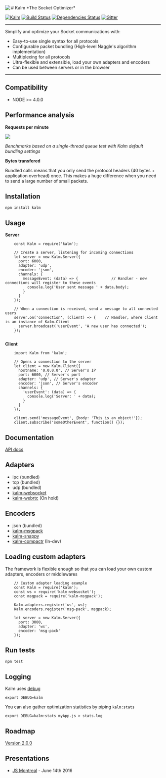 <img align="left" src="http://i231.photobucket.com/albums/ee109/FeD135/kalm_logo_bolded.png">
# Kalm
*The Socket Optimizer*

[![Kalm](https://img.shields.io/npm/v/kalm.svg)](https://www.npmjs.com/package/kalm)
[![Build Status](https://travis-ci.org/fed135/Kalm.svg?branch=master)](https://travis-ci.org/fed135/Kalm)
[![Dependencies Status](https://david-dm.org/fed135/Kalm.svg)](https://www.npmjs.com/package/kalm)
[![Gitter](https://img.shields.io/gitter/room/fed135/kalm.svg)](https://gitter.im/fed135/Kalm)

---

Simplify and optimize your Socket communications with:

- Easy-to-use single syntax for all protocols
- Configurable packet bundling (High-level Naggle's algorithm implementation)
- Multiplexing for all protocols
- Ultra-flexible and extensible, load your own adapters and encoders
- Can be used between servers or in the browser

---

## Compatibility

 * NODE >= 4.0.0


## Performance analysis

**Requests per minute**

<img src="http://i231.photobucket.com/albums/ee109/FeD135/perf_v140.png">

*Benchmarks based on a single-thread queue test with Kalm default bundling settings*

**Bytes transfered**

Bundled calls means that you only send the protocol headers (40 bytes + application overhead) once.
This makes a huge difference when you need to send a large number of small packets.

## Installation

    npm install kalm


## Usage

**Server**

```node
    const Kalm = require('kalm');

    // Create a server, listening for incoming connections
    let server = new Kalm.Server({
      port: 6000,
      adapter: 'udp',
      encoder: 'json',
      channels: {
        messageEvent: (data) => {               // Handler - new connections will register to these events
          console.log('User sent message ' + data.body);
        }
      }
    });

    // When a connection is received, send a message to all connected users
    server.on('connection', (client) => {    // Handler, where client is an instance of Kalm.Client
      server.broadcast('userEvent', 'A new user has connected');  
    });
    
```

**Client**

```node
    import Kalm from 'kalm';

    // Opens a connection to the server
    let client = new Kalm.Client({
      hostname: '0.0.0.0', // Server's IP
      port: 6000, // Server's port
      adapter: 'udp', // Server's adapter
      encoder: 'json', // Server's encoder
      channels: {
        'userEvent': (data) => {
          console.log('Server: ' + data);
        }
      }
    });

    client.send('messageEvent', {body: 'This is an object!'}); 
    client.subscribe('someOtherEvent', function() {});

```
## Documentation

[API docs](https://fed135.github.io/kalm.github.io)


## Adapters

- ipc (bundled)
- tcp (bundled)
- udp (bundled)
- [kalm-websocket](https://github.com/fed135/kalm-websocket)
- [kalm-webrtc](#) (On hold) 


## Encoders

- json (bundled)
- [kalm-msgpack](https://github.com/fed135/kalm-msgpack)
- [kalm-snappy](https://github.com/fed135/kalm-snappy)
- [kalm-compactr](#) (In-dev)


## Loading custom adapters

The framework is flexible enough so that you can load your own custom adapters, encoders or middlewares

```node
    // Custom adapter loading example
    const Kalm = require('kalm');
    const ws = require('kalm-websocket');
    const msgpack = require('kalm-msgpack');

    Kalm.adapters.register('ws', ws);
    Kalm.encoders.register('msg-pack', msgpack);

    let server = new Kalm.Server({
      port: 3000,
      adapter: 'ws',
      encoder: 'msg-pack'
    });
```


## Run tests

    npm test


## Logging

Kalm uses [debug](https://github.com/visionmedia/debug)

    export DEBUG=kalm

You can also gather optimization statistics by piping `kalm:stats`

    export DEBUG=kalm:stats myApp.js > stats.log


## Roadmap

[Version 2.0.0](https://github.com/fed135/Kalm/projects/2)


## Presentations

- [JS Montreal](http://www.meetup.com/js-montreal/events/224538913/) - June 14th 2016
